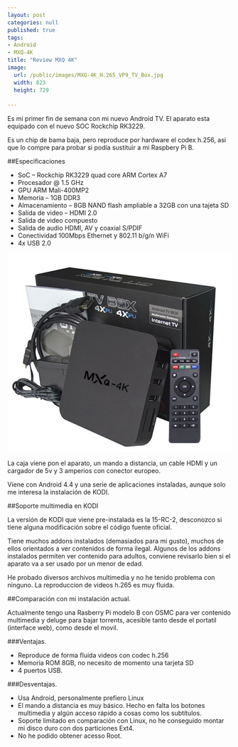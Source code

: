 ```yaml
---
layout: post
categories: null
published: true
tags:
- Android
- MXQ-4K
title: "Review MXQ 4K"
image:
  url: /public/images/MXQ-4K_H.265_VP9_TV_Box.jpg
  width: 823
  height: 729

---
```


Es mi primer fin de semana con mi nuevo Android TV. El aparato esta equipado con el nuevo SOC Rockchip RK3229.

Es un chip de bama baja, pero reproduce por hardware el codex h.256, asi que lo compre para probar si podía sustituir a mi Raspbery Pi B.

<!-- leer mas -->

##Especificaciones

* SoC – Rockchip RK3229 quad core ARM Cortex A7 
* Procesador @ 1.5 GHz 
* GPU ARM Mali-400MP2
* Memoria – 1GB DDR3
* Almacenamiento – 8GB NAND flash  ampliable a 32GB con una tajeta SD 
* Salida de video – HDMI 2.0
* Salida de video compuesto
* Salida de audio HDMI, AV y coaxial S/PDIF
* Conectividad 100Mbps Ethernet y 802.11 b/g/n WiFi
* 4x USB 2.0

![MXQ-4K](/public/images/MXQ-4K_H.265_VP9_TV_Box.jpg)


La caja viene pon el aparato, un mando a distancia, un cable HDMI y un cargador de 5v y 3 amperios con conector europeo.

Viene con Android 4.4 y una serie de aplicaciones instaladas, aunque solo me interesa la instalación de KODI.

##Soporte multimedia en KODI

La versión de KODI que viene pre-instalada es la 15-RC-2, desconozco si tiene alguna modificación sobre el código fuente oficial.

Tiene muchos addons instalados (demasiados para mi gusto), muchos de ellos orientados a ver contenidos de forma ilegal. Algunos de los addons instalados permiten ver contenido para adultos, conviene revisarlo bien si el aparato va a ser usado por un menor de edad.

He probado diversos archivos multimedia y no he tenido problema con ninguno. La reproduccion de videos h.265 es muy fluida. 

##Comparación con mi instalación actual.

Actualmente tengo una Rasberry Pi modelo B con OSMC para ver contenido multimedia y deluge para bajar torrents, acesible tanto desde el portatil (interface web), como desde el movil.

###Ventajas.

* Reproduce de forma fluida videos con codec h.256
* Memoria ROM 8GB, no necesito de momento una tarjeta SD
* 4 puertos USB.

###Desventajas.

* Usa Android, personalmente prefiero Linux 
* El mando a distancia es muy básico. Hecho en falta los botones multimedia y algún acceso rápido a cosas como los subtítulos. 
* Soporte limitado en comparación con Linux, no he conseguido montar mi disco duro con dos particiones Ext4.
* No he podido obtener acesso Root.


